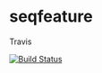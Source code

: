 # seqfeature
Travis

[![Build Status](https://travis-ci.org/bwenke1/seqfeature.svg?branch=master)](https://travis-ci.org/bwenke1/seqfeature)
